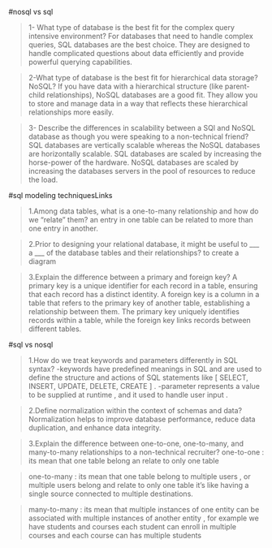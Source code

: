 #nosql vs sql
>1- What type of database is the best fit for the complex query intensive environment? 
>For databases that need to handle complex queries, SQL databases are the best choice. They are designed to handle complicated questions about data efficiently and provide powerful querying capabilities.

>2-What type of database is the best fit for hierarchical data storage? NoSQL?
>If you have data with a hierarchical structure (like parent-child relationships), NoSQL databases are a good fit. They allow you to store and manage data in a way that reflects these hierarchical relationships more easily.

>3- Describe the differences in scalability between a SQl and NoSQL database as though you were speaking to a non-technical friend?
>SQL databases are vertically scalable whereas the NoSQL databases are horizontally scalable. SQL databases are scaled by increasing the horse-power of the hardware. NoSQL databases are scaled by increasing the databases servers in the pool of resources to reduce the load.

#sql modeling techniquesLinks 

>1.Among data tables, what is a one-to-many relationship and how do we “relate” them?
>an entry in one table can be related to more than one entry in another.

>2.Prior to designing your relational database, it might be useful to ___ a ___ of the database tables and their relationships?
>to create a diagram

>3.Explain the difference between a primary and foreign key?
>A primary key is a unique identifier for each record in a table, ensuring that each record has a distinct identity. A foreign key is a column in a table that refers to the primary key of another table, establishing a relationship between them. The primary key uniquely identifies records within a table, while the foreign key links records between different tables.

#sql vs nosql

>1.How do we treat keywords and parameters differently in SQL syntax?
>-keywords have predefined meanings in SQL and are used to define the structure and actions of SQL statements like [ SELECT, INSERT, UPDATE, DELETE, CREATE ] .
>-parameter represents a value to be supplied at runtime , and it used to handle user input .

>2.Define normalization within the context of schemas and data?
>Normalization helps to improve database performance, reduce data duplication, and enhance data integrity.

>3.Explain the difference between one-to-one, one-to-many, and many-to-many relationships to a non-technical recruiter?
>one-to-one : its mean that one table belong an relate to only one table

>one-to-many : its mean that one table belong to multiple users , or multiple users belong and relate to only one table it’s like having a single source connected to multiple destinations.

>many-to-many : its mean that multiple instances of one entity can be associated with multiple instances of another entity , for example we have students and courses each student can enroll in multiple courses and each course can has multiple students



